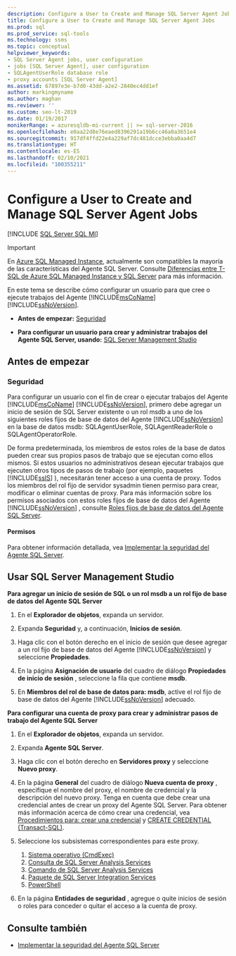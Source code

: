 ```yaml
---
description: Configure a User to Create and Manage SQL Server Agent Jobs
title: Configure a User to Create and Manage SQL Server Agent Jobs
ms.prod: sql
ms.prod_service: sql-tools
ms.technology: ssms
ms.topic: conceptual
helpviewer_keywords:
- SQL Server Agent jobs, user configuration
- jobs [SQL Server Agent], user configuration
- SQLAgentUserRole database role
- proxy accounts [SQL Server Agent]
ms.assetid: 67897e3e-b7d0-43dd-a2e2-2840ec4dd1ef
author: markingmyname
ms.author: maghan
ms.reviewer: ''
ms.custom: seo-lt-2019
ms.date: 01/19/2017
monikerRange: = azuresqldb-mi-current || >= sql-server-2016
ms.openlocfilehash: e0aa22d8e76eaed8396291a19b6cc46a0a3651e4
ms.sourcegitcommit: 917df4ffd22e4a229af7dc481dcce3ebba0aa4d7
ms.translationtype: HT
ms.contentlocale: es-ES
ms.lasthandoff: 02/10/2021
ms.locfileid: "100355211"
---
```

# <a name="configure-a-user-to-create-and-manage-sql-server-agent-jobs"></a>Configure a User to Create and Manage SQL Server Agent Jobs

[!INCLUDE [SQL Server SQL MI](../../includes/applies-to-version/sql-asdbmi.md)]

> [!IMPORTANT]  
> En [Azure SQL Managed Instance](/azure/sql-database/sql-database-managed-instance), actualmente son compatibles la mayoría de las características del Agente SQL Server. Consulte [Diferencias entre T-SQL de Azure SQL Managed Instance y SQL Server](/azure/sql-database/sql-database-managed-instance-transact-sql-information#sql-server-agent) para más información.

En este tema se describe cómo configurar un usuario para que cree o ejecute trabajos del Agente [!INCLUDE[msCoName](../../includes/msconame_md.md)] [!INCLUDE[ssNoVersion](../../includes/ssnoversion-md.md)].  

- **Antes de empezar:**  [Seguridad](#Security)  
 
- **Para configurar un usuario para crear y administrar trabajos del Agente SQL Server, usando:**  [SQL Server Management Studio](#SSMS)  

## <a name="before-you-begin"></a><a name="BeforeYouBegin"></a>Antes de empezar  
  
### <a name="security"></a><a name="Security"></a>Seguridad  
Para configurar un usuario con el fin de crear o ejecutar trabajos del Agente [!INCLUDE[msCoName](../../includes/msconame_md.md)] [!INCLUDE[ssNoVersion](../../includes/ssnoversion-md.md)], primero debe agregar un inicio de sesión de SQL Server existente o un rol msdb a uno de los siguientes roles fijos de base de datos del Agente [!INCLUDE[ssNoVersion](../../includes/ssnoversion-md.md)] en la base de datos msdb: SQLAgentUserRole, SQLAgentReaderRole o SQLAgentOperatorRole.  
  
De forma predeterminada, los miembros de estos roles de la base de datos pueden crear sus propios pasos de trabajo que se ejecutan como ellos mismos. Si estos usuarios no administrativos desean ejecutar trabajos que ejecuten otros tipos de pasos de trabajo (por ejemplo, paquetes [!INCLUDE[ssIS](../../includes/ssis_md.md)] ), necesitarán tener acceso a una cuenta de proxy. Todos los miembros del rol fijo de servidor sysadmin tienen permiso para crear, modificar o eliminar cuentas de proxy. Para más información sobre los permisos asociados con estos roles fijos de base de datos del Agente [!INCLUDE[ssNoVersion](../../includes/ssnoversion-md.md)] , consulte [Roles fijos de base de datos del Agente SQL Server](../../ssms/agent/sql-server-agent-fixed-database-roles.md).  
  
#### <a name="permissions"></a><a name="Permissions"></a>Permisos  
Para obtener información detallada, vea [Implementar la seguridad del Agente SQL Server](../../ssms/agent/implement-sql-server-agent-security.md).  
  
## <a name="using-sql-server-management-studio"></a><a name="SSMS"></a>Usar SQL Server Management Studio  
**Para agregar un inicio de sesión de SQL o un rol msdb a un rol fijo de base de datos del Agente SQL Server**  
  
1.  En el **Explorador de objetos**, expanda un servidor.  
  
2.  Expanda **Seguridad** y, a continuación, **Inicios de sesión**.  
  
3.  Haga clic con el botón derecho en el inicio de sesión que desee agregar a un rol fijo de base de datos del Agente [!INCLUDE[ssNoVersion](../../includes/ssnoversion-md.md)] y seleccione **Propiedades**.  
  
4.  En la página **Asignación de usuario** del cuadro de diálogo **Propiedades de inicio de sesión** , seleccione la fila que contiene **msdb**.  
  
5.  En **Miembros del rol de base de datos para: msdb**, active el rol fijo de base de datos del Agente [!INCLUDE[ssNoVersion](../../includes/ssnoversion-md.md)] adecuado.  
  
**Para configurar una cuenta de proxy para crear y administrar pasos de trabajo del Agente SQL Server**  
  
1.  En el **Explorador de objetos**, expanda un servidor.  
  
2.  Expanda **Agente SQL Server**.  
  
3.  Haga clic con el botón derecho en **Servidores proxy** y seleccione **Nuevo proxy**.  
  
4.  En la página **General** del cuadro de diálogo **Nueva cuenta de proxy** , especifique el nombre del proxy, el nombre de credencial y la descripción del nuevo proxy. Tenga en cuenta que debe crear una credencial antes de crear un proxy del Agente SQL Server. Para obtener más información acerca de cómo crear una credencial, vea [Procedimientos para: crear una credencial](../../relational-databases/security/authentication-access/create-a-credential.md) y [CREATE CREDENTIAL (Transact-SQL)](../../t-sql/statements/create-credential-transact-sql.md).  
  
5.  Seleccione los subsistemas correspondientes para este proxy.
    1. [Sistema operativo (CmdExec)](create-a-cmdexec-job-step.md)
    1. [Consulta de SQL Server Analysis Services](create-an-analysis-services-job-step.md#to-create-an-analysis-services-query-job-step)
    1. [Comando de SQL Server Analysis Services](create-an-analysis-services-job-step.md#to-create-an-analysis-services-command-job-step-1)
    1. [Paquete de SQL Server Integration Services](../../integration-services/packages/run-integration-services-ssis-packages.md)
    1. [PowerShell](../../powershell/run-windows-powershell-steps-in-sql-server-agent.md)
  
6.  En la página **Entidades de seguridad** , agregue o quite inicios de sesión o roles para conceder o quitar el acceso a la cuenta de proxy.  

## <a name="see-also"></a>Consulte también
- [Implementar la seguridad del Agente SQL Server](../../ssms/agent/implement-sql-server-agent-security.md)